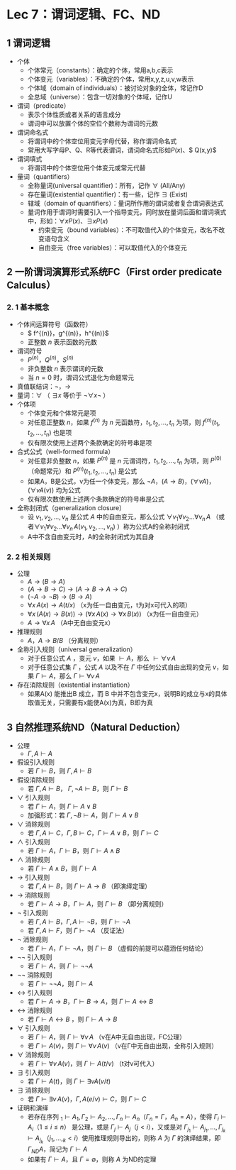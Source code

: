# Lec 7：谓词逻辑、FC、ND
## 1 谓词逻辑
* 个体
  * 个体常元（constants）：确定的个体，常用a,b,c表示
  * 个体变元（variables）：不确定的个体，常用x,y,z,u,v,w表示
  * 个体域（domain of individuals）：被讨论对象的全体，常记作D
  * 全总域（universe）：包含一切对象的个体域，记作U
* 谓词（predicate）
  * 表示个体性质或者关系的语言成分
  * 谓词中可以放置个体的空位个数称为谓词的元数
* 谓词命名式
  * 将谓词中的个体空位用变元字母代替，称作谓词命名式
  * 常用大写字母P、Q、R等代表谓词，谓词命名式形如$P(x)$、$ Q(x,y)$
* 谓词填式
  * 将谓词中的个体空位用个体变元或常元代替
* 量词（quantifiers）
  * 全称量词(universal quantifier)：所有，记作 $∀$ (All/Any)
  * 存在量词(existential quantifier)：有一些，记作 $∃$ (Exist)
  * 辖域（domain of quantifiers）：量词所作用的谓词或者复合谓词表达式
  * 量词作用于谓词时需要引入一个指导变元，同时放在量词后面和谓词填式中，形如：$∀x P (x) 、∃x P (x)$
    * 约束变元（bound variables）：不可取值代入的个体变元，改名不改变语句含义
    * 自由变元（free variables）：可以取值代入的个体变元

## 2 一阶谓词演算形式系统FC（First order predicate Calculus）
### 2. 1 基本概念
* 个体间运算符号（函数符）
  * $ f^{(n)}，g^{(n)}，h^{(n)}$
  * 正整数 $n$ 表示函数的元数
* 谓词符号
  * $P^{(n)}，Q^{(n)}， S^{(n)}$
  * 非负整数 $n$ 表示谓词的元数
  * 当 $n=0$ 时，谓词公式退化为命题常元
* 真值联结词：$¬，→$
* 量词：$∀$ （ $∃x$ 等价于 $¬∀x¬$ ）
* 个体项
  * 个体变元和个体常元是项
  * 对任意正整数 $n$，如果 $f ^{(n)}$ 为 $n$ 元函数符，$t_1, t_2, … , t_n$ 为项，则 $f ^{(n)} (t_1, t_2, … , t_n)$ 也是项
  * 仅有限次使用上述两个条款确定的符号串是项
* 合式公式（well-formed formula）
  * 对任意非负整数 $n$，如果 $P ^{(n)}$ 是 $n$ 元谓词符，$t_1, t_2, … , t_n$ 为项，则 $P^{(0)}$（命题常元）和 $P ^{(n)} (t_1, t_2, … , t_n)$ 是公式
  * 如果A，B是公式，v为任一个体变元，那么 $¬A ，(A → B)， (∀v A)，(∀v A(v))$ 均为公式
  * 仅有限次数使用上述两个条款确定的符号串是公式
* 全称封闭式（generalization closure）
  * 设 $v_1, v_2, … , v_n$ 是公式 $A$ 中的自由变元，那么公式 $∀v_1∀v_2 … ∀v_n \,A$ （或者$∀v_1∀v_2 … ∀v_n\,A(v_1, v_2, … , v_n)$ ）称为公式A的全称封闭式
  * A中不含自由变元时，A的全称封闭式为其自身

### 2. 2 相关规则
* 公理
  * $A → (B → A)$
  * $(A → B → C ) → ( A → B → A → C )$
  * $(¬A → ¬B) → (B → A)$
  * $∀x\,A(x) → A(t/x)$ （x为任一自由变元，t为对x可代入的项）
  * $∀x\,(A (x) → B (x) ) → (∀x\,A (x) → ∀x\,B (x) )$ （x为任一自由变元）
  * $A → ∀x\,A$ （A中无自由变元x）
* 推理规则
  * $A，A →B / B$ （分离规则）
* 全称引入规则（universal generalization）
  * 对于任意公式 $A$ ，变元 $v$，如果 $⊢ A$，那么 $⊢ ∀v \,A$
  * 对于任意公式集 $Γ$ ，公式 $A$ 以及不在 $Γ$ 中任何公式自由出现的变元 $v$，如果 $Γ ⊢ A$，那么 $Γ ⊢ ∀v \,A$
* 存在消除规则（existential instantiation）
  * 如果A(x) 能推出B 成立，而 B 中并不包含变元x，说明B的成立与x的具体取值无关，只需要有x能使A(x)为真，B即为真
## 3 自然推理系统ND（Natural Deduction）
* 公理
  * $Γ,A ⊢ A$
* 假设引入规则
  * 若 $Γ ⊢ B$，则 $Γ,A ⊢ B$ 
* 假设消除规则
  * 若 $Γ,A ⊢ B$， $Γ,¬A ⊢ B$，则 $Γ ⊢ B$
* $∨$ 引入规则
  * 若 $Γ ⊢ A$，则 $Γ ⊢ A ∨ B$
  * 加强形式：若 $Γ,¬B ⊢ A$，则 $Γ ⊢ A ∨ B$
* $∨$ 消除规则
  * 若 $Γ,A ⊢ C，Γ,B ⊢ C，Γ ⊢ A ∨ B$，则 $Γ ⊢ C$ 
* $∧$ 引入规则
  * 若 $Γ ⊢ A，Γ ⊢ B$，则 $Γ ⊢ A ∧ B$
* $∧$ 消除规则
  * 若 $Γ ⊢ A ∧ B$，则 $Γ ⊢ A$
* $→$ 引入规则
  * 若 $Γ,A ⊢ B$，则 $Γ ⊢ A → B$ （即演绎定理）
* $→$ 消除规则
  * 若 $Γ ⊢ A → B， Γ ⊢ A$，则 $Γ ⊢ B$ （即分离规则）
* $¬$ 引入规则
  * 若 $Γ,A ⊢ B，Γ,A ⊢ ¬B$，则 $Γ ⊢ ¬A$
  * 若 $Γ,A ⊢ F$，则 $Γ ⊢ ¬A$ （反证法）
* $¬$ 消除规则
  * 若 $Γ ⊢ A， Γ ⊢ ¬A$，则 $Γ ⊢ B$ （虚假的前提可以蕴涵任何结论）
* $¬¬$ 引入规则
  * 若 $Γ ⊢ A$，则 $Γ ⊢ ¬¬A$
* $¬¬$ 消除规则
  * 若 $Γ ⊢ ¬¬A$，则 $Γ ⊢ A$
* $↔$ 引入规则
  * 若 $Γ ⊢ A → B， Γ ⊢ B → A$，则 $Γ ⊢ A ↔ B$
* $↔$ 消除规则
  * 若 $Γ ⊢ A ↔ B$ ，则 $Γ ⊢ A → B$
* $∀$ 引入规则
  * 若 $Γ ⊢ A$，则 $Γ ⊢ ∀v\, A$ （v在A中无自由出现，FC公理）
  * 若 $Γ ⊢ A(v)$，则 $Γ ⊢ ∀v \,A(v)$ （v在Γ中无自由出现，全称引入规则）
* $∀$ 消除规则
  * 若 $Γ ⊢ ∀v \,A(v)$，则 $Γ ⊢ A(t/v)$ （t对v可代入）
* $∃$ 引入规则
  * 若 $Γ ⊢ A(t)$，则 $Γ ⊢ ∃v A(v/t)$
* $∃$ 消除规则
  * 若 $Γ ⊢ ∃v\, A(v)， Γ,A(e/v) ⊢ C$，则 $Γ ⊢C$
* 证明和演绎
  * 若存在序列 $_1 ⊢ A_1, Γ_2 ⊢ A_2, …, Γ_n ⊢ A_n（ Γ_n= Γ ， A_n =A）$，使得 $Γ_i ⊢ A_i（1 ≤ i ≤ n ）$ 是公理，或是 $Γ_j ⊢ A_j（j < i ）$，又或是对 $Γ_{j_1} ⊢ A_{j_1},…, Γ_{j_k} ⊢ A_{j_k}（ j_1, …, _k < i）$使用推理规则导出的，则称 $A$ 为 $Γ$ 的演绎结果，即 $Γ_{ND} A$，简记为 $Γ ⊢ A$
  * 如果有 $Γ ⊢ A$，且 $Γ = ∅$，则称 $A$ 为ND的定理




